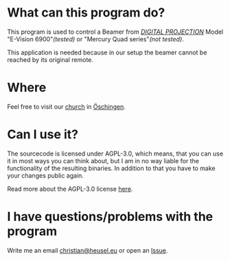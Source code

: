 # What can this program do?
This program is used to control a Beamer from
[_DIGITAL PROJECTION_](https://www.digitalprojection.com/emea/)
Model "E-Vision 6900"_(tested)_ or "Mercury Quad series"_(not tested)_.

This application is needed because in our setup the beamer cannot be reached by
its original remote.

# Where
Feel free to visit our [church](https://www.gemeinde.oeschingen.elk-wue.de) in 
[Öschingen](https://maps.app.goo.gl/SWZU5).

# Can I use it?
The sourcecode is licensed under AGPL-3.0, which means, that you can use it in
most ways you can think about, but I am in no way liable for the functionality
of the resulting binaries. In addition to that you have to make your changes 
public again.

Read more about the AGPL-3.0 license
[here](https://choosealicense.com/licenses/agpl-3.0/).

# I have questions/problems with the program
Write me an email [christian@heusel.eu](Mailto:christian@heusel.eu) or open an
[Issue](https://github.com/TheEbolaDoc/qt-beamer_remote/issues).
